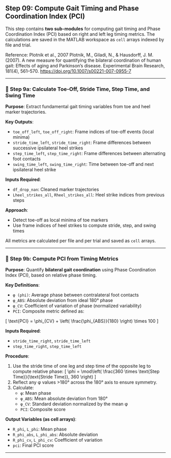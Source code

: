 ## Step 09: Compute Gait Timing and Phase Coordination Index (PCI)

This step contains **two sub-modules** for computing gait timing and Phase Coordination Index (PCI) based on right and left leg timing metrics. The calculations are saved in the MATLAB workspace as `cell` arrays indexed by file and trial.

Reference: Plotnik et al., 2007
Plotnik, M., Giladi, N., & Hausdorff, J. M. (2007). A new measure for quantifying the bilateral coordination of human gait: Effects of aging and Parkinson’s disease. Experimental Brain Research, 181(4), 561–570. https://doi.org/10.1007/s00221-007-0955-7 

---

### 📌 Step 9a: Calculate Toe-Off, Stride Time, Step Time, and Swing Time

**Purpose**: Extract fundamental gait timing variables from toe and heel marker trajectories.

**Key Outputs**:
- `toe_off_left`, `toe_off_right`: Frame indices of toe-off events (local minima)
- `stride_time_left`, `stride_time_right`: Frame differences between successive ipsilateral heel strikes
- `step_time_left`, `step_time_right`: Frame differences between alternating foot contacts
- `swing_time_left`, `swing_time_right`: Time between toe-off and next ipsilateral heel strike

**Inputs Required**:
- `df_drop_nan`: Cleaned marker trajectories
- `Lheel_strikes_all`, `Rheel_strikes_all`: Heel strike indices from previous steps

**Approach**:
- Detect toe-off as local minima of toe markers
- Use frame indices of heel strikes to compute stride, step, and swing times

All metrics are calculated per file and per trial and saved as `cell` arrays.

---

### 📌 Step 9b: Compute PCI from Timing Metrics

**Purpose**: Quantify **bilateral gait coordination** using Phase Coordination Index (PCI), based on relative phase timing.

**Key Definitions**:
- `φ (phi)`: Average phase between contralateral foot contacts
- `φ_ABS`: Absolute deviation from ideal 180° phase
- `φ_CV`: Coefficient of variation of phase (normalized variability)
- `PCI`: Composite metric defined as:

\[ \text{PCI} = \phi_{CV} + \left( \frac{\phi_{ABS}}{180} \right) \times 100 \]

**Inputs Required**:
- `stride_time_right`, `stride_time_left`
- `step_time_right`, `step_time_left`

**Procedure**:
1. Use the stride time of one leg and step time of the opposite leg to compute relative phase:
   \[ \phi = \mod\left( \frac{360 \times \text{Step Time}}{\text{Stride Time}}, 360 \right) \]
2. Reflect any φ values >180° across the 180° axis to ensure symmetry.
3. Calculate:
   - `φ`: Mean phase
   - `φ_ABS`: Mean absolute deviation from 180°
   - `φ_CV`: Standard deviation normalized by the mean φ
   - `PCI`: Composite score

**Output Variables (as cell arrays)**:
- `R_phi`, `L_phi`: Mean phase
- `R_phi_abs`, `L_phi_abs`: Absolute deviation
- `R_phi_cv`, `L_phi_cv`: Coefficient of variation
- `pci`: Final PCI score



---
